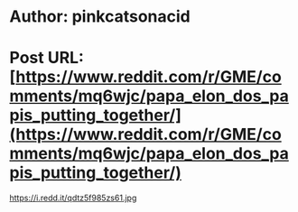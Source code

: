 # Author: pinkcatsonacid
# Post URL: [https://www.reddit.com/r/GME/comments/mq6wjc/papa_elon_dos_papis_putting_together/](https://www.reddit.com/r/GME/comments/mq6wjc/papa_elon_dos_papis_putting_together/)


https://i.redd.it/qdtz5f985zs61.jpg